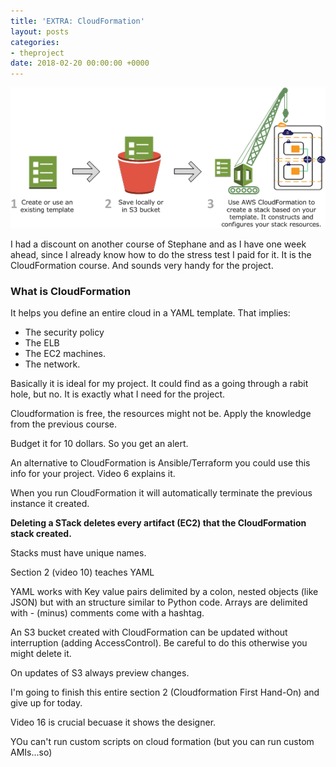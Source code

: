 ```yaml
---
title: 'EXTRA: CloudFormation'
layout: posts
categories:
- theproject
date: 2018-02-20 00:00:00 +0000
---
```

![](/uploads/2018/02/20/create-stack-diagram.png)

I had a discount on another course of Stephane and as I have one week ahead, since I already know how to do the stress test I paid for it. It is the CloudFormation course. And sounds very handy for the project. 

### What is CloudFormation

It helps you define an entire cloud in a YAML template. That implies:

* The security policy
* The ELB
* The EC2 machines. 
* The network. 

Basically it is ideal for my project. It could find as a going through a rabit hole, but no. It is exactly what I need for the project. 

Cloudformation is free, the resources might not be. Apply the knowledge from the previous course. 

Budget it for 10 dollars. So you get an alert. 

An alternative to CloudFormation is Ansible/Terraform you could use this info for your project. Video 6 explains it. 

When you run CloudFormation it will automatically terminate the previous instance it created. 

**Deleting a STack deletes every artifact (EC2) that the CloudFormation stack created.** 

Stacks must have unique names. 

Section 2 (video 10) teaches YAML

YAML works with Key value pairs delimited by a colon, nested objects (like JSON) but with an structure similar to Python code. Arrays are delimited with - (minus) comments come with a hashtag. 

An S3 bucket created with CloudFormation can be updated without interruption (adding AccessControl). Be careful to do this otherwise you might delete it. 

On updates of S3 always preview changes. 

I'm going to finish this entire section 2 (Cloudformation First Hand-On) and give up for today. 

Video 16 is crucial becuase it shows the designer. 

YOu can't run custom scripts on cloud formation (but you can run custom AMIs...so)

### 
